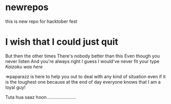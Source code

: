 # newrepos
this is new repo for hacktober fest
# I wish that I could just quit
But then the other times
There's nobody better than this
Even though you never listen
And you're always right
I guess I would've never fit your type
_*Kaizoku* was here_

=>paparazz is here to help you out to deal with any kind of situation even if it is the toughest one because at the end of day everyone knows that I am a loyal guy!

Tuta hua saaz hoon.......................
